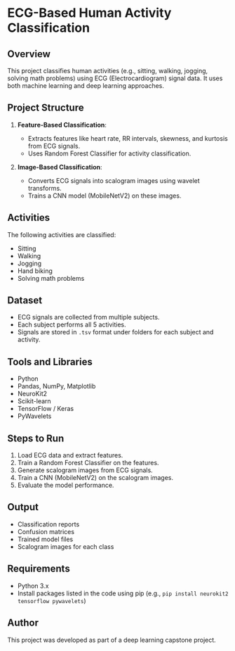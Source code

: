 # ECG-Based Human Activity Classification

## Overview

This project classifies human activities (e.g., sitting, walking, jogging, solving math problems) using ECG (Electrocardiogram) signal data. It uses both machine learning and deep learning approaches.

## Project Structure

1. **Feature-Based Classification**:

   * Extracts features like heart rate, RR intervals, skewness, and kurtosis from ECG signals.
   * Uses Random Forest Classifier for activity classification.

2. **Image-Based Classification**:

   * Converts ECG signals into scalogram images using wavelet transforms.
   * Trains a CNN model (MobileNetV2) on these images.

## Activities

The following activities are classified:

* Sitting
* Walking
* Jogging
* Hand biking
* Solving math problems

## Dataset

* ECG signals are collected from multiple subjects.
* Each subject performs all 5 activities.
* Signals are stored in `.tsv` format under folders for each subject and activity.

## Tools and Libraries

* Python
* Pandas, NumPy, Matplotlib
* NeuroKit2
* Scikit-learn
* TensorFlow / Keras
* PyWavelets

## Steps to Run

1. Load ECG data and extract features.
2. Train a Random Forest Classifier on the features.
3. Generate scalogram images from ECG signals.
4. Train a CNN (MobileNetV2) on the scalogram images.
5. Evaluate the model performance.

## Output

* Classification reports
* Confusion matrices
* Trained model files
* Scalogram images for each class

## Requirements

* Python 3.x
* Install packages listed in the code using pip (e.g., `pip install neurokit2 tensorflow pywavelets`)

## Author

This project was developed as part of a deep learning capstone project.
